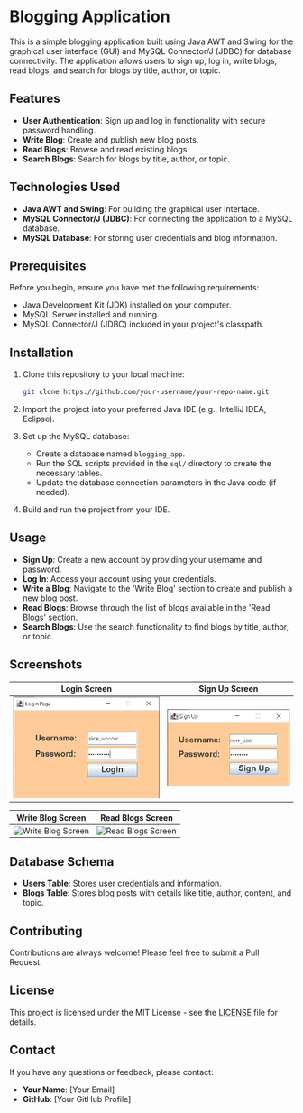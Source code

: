# Blogging Application

This is a simple blogging application built using Java AWT and Swing for the graphical user interface (GUI) and MySQL Connector/J (JDBC) for database connectivity. The application allows users to sign up, log in, write blogs, read blogs, and search for blogs by title, author, or topic.

## Features

- **User Authentication**: Sign up and log in functionality with secure password handling.
- **Write Blog**: Create and publish new blog posts.
- **Read Blogs**: Browse and read existing blogs.
- **Search Blogs**: Search for blogs by title, author, or topic.

## Technologies Used

- **Java AWT and Swing**: For building the graphical user interface.
- **MySQL Connector/J (JDBC)**: For connecting the application to a MySQL database.
- **MySQL Database**: For storing user credentials and blog information.

## Prerequisites

Before you begin, ensure you have met the following requirements:

- Java Development Kit (JDK) installed on your computer.
- MySQL Server installed and running.
- MySQL Connector/J (JDBC) included in your project's classpath.

## Installation

1. Clone this repository to your local machine:

    ```bash
    git clone https://github.com/your-username/your-repo-name.git
    ```

2. Import the project into your preferred Java IDE (e.g., IntelliJ IDEA, Eclipse).

3. Set up the MySQL database:

    - Create a database named `blogging_app`.
    - Run the SQL scripts provided in the `sql/` directory to create the necessary tables.
    - Update the database connection parameters in the Java code (if needed).

4. Build and run the project from your IDE.

## Usage

- **Sign Up**: Create a new account by providing your username and password.
- **Log In**: Access your account using your credentials.
- **Write a Blog**: Navigate to the 'Write Blog' section to create and publish a new blog post.
- **Read Blogs**: Browse through the list of blogs available in the 'Read Blogs' section.
- **Search Blogs**: Use the search functionality to find blogs by title, author, or topic.

## Screenshots

| Login Screen | Sign Up Screen |
|--------------|----------------|
| ![Login Screen](screenshots/login.png) | ![Sign Up Screen](screenshots/signup.png) |

| Write Blog Screen | Read Blogs Screen |
|-------------------|-------------------|
| ![Write Blog Screen](screenshots/write_blog.png) | ![Read Blogs Screen](screenshots/read_blogs.png) |

## Database Schema

- **Users Table**: Stores user credentials and information.
- **Blogs Table**: Stores blog posts with details like title, author, content, and topic.

## Contributing

Contributions are always welcome! Please feel free to submit a Pull Request.

## License

This project is licensed under the MIT License - see the [LICENSE](LICENSE) file for details.

## Contact

If you have any questions or feedback, please contact:

- **Your Name**: [Your Email]
- **GitHub**: [Your GitHub Profile]

